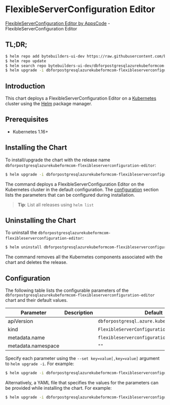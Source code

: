 # FlexibleServerConfiguration Editor

[FlexibleServerConfiguration Editor by AppsCode](https://byte.builders) - FlexibleServerConfiguration Editor

## TL;DR;

```bash
$ helm repo add bytebuilders-ui-dev https://raw.githubusercontent.com/bytebuilders/ui-wizards/
$ helm repo update
$ helm search repo bytebuilders-ui-dev/dbforpostgresqlazurekubeformcom-flexibleserverconfiguration-editor --version=v0.4.17
$ helm upgrade -i dbforpostgresqlazurekubeformcom-flexibleserverconfiguration-editor bytebuilders-ui-dev/dbforpostgresqlazurekubeformcom-flexibleserverconfiguration-editor -n default --create-namespace --version=v0.4.17
```

## Introduction

This chart deploys a FlexibleServerConfiguration Editor on a [Kubernetes](http://kubernetes.io) cluster using the [Helm](https://helm.sh) package manager.

## Prerequisites

- Kubernetes 1.16+

## Installing the Chart

To install/upgrade the chart with the release name `dbforpostgresqlazurekubeformcom-flexibleserverconfiguration-editor`:

```bash
$ helm upgrade -i dbforpostgresqlazurekubeformcom-flexibleserverconfiguration-editor bytebuilders-ui-dev/dbforpostgresqlazurekubeformcom-flexibleserverconfiguration-editor -n default --create-namespace --version=v0.4.17
```

The command deploys a FlexibleServerConfiguration Editor on the Kubernetes cluster in the default configuration. The [configuration](#configuration) section lists the parameters that can be configured during installation.

> **Tip**: List all releases using `helm list`

## Uninstalling the Chart

To uninstall the `dbforpostgresqlazurekubeformcom-flexibleserverconfiguration-editor`:

```bash
$ helm uninstall dbforpostgresqlazurekubeformcom-flexibleserverconfiguration-editor -n default
```

The command removes all the Kubernetes components associated with the chart and deletes the release.

## Configuration

The following table lists the configurable parameters of the `dbforpostgresqlazurekubeformcom-flexibleserverconfiguration-editor` chart and their default values.

|     Parameter      | Description |                         Default                          |
|--------------------|-------------|----------------------------------------------------------|
| apiVersion         |             | <code>dbforpostgresql.azure.kubeform.com/v1alpha1</code> |
| kind               |             | <code>FlexibleServerConfiguration</code>                 |
| metadata.name      |             | <code>flexibleserverconfiguration</code>                 |
| metadata.namespace |             | <code>""</code>                                          |


Specify each parameter using the `--set key=value[,key=value]` argument to `helm upgrade -i`. For example:

```bash
$ helm upgrade -i dbforpostgresqlazurekubeformcom-flexibleserverconfiguration-editor bytebuilders-ui-dev/dbforpostgresqlazurekubeformcom-flexibleserverconfiguration-editor -n default --create-namespace --version=v0.4.17 --set apiVersion=dbforpostgresql.azure.kubeform.com/v1alpha1
```

Alternatively, a YAML file that specifies the values for the parameters can be provided while
installing the chart. For example:

```bash
$ helm upgrade -i dbforpostgresqlazurekubeformcom-flexibleserverconfiguration-editor bytebuilders-ui-dev/dbforpostgresqlazurekubeformcom-flexibleserverconfiguration-editor -n default --create-namespace --version=v0.4.17 --values values.yaml
```
